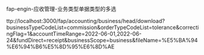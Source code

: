 fap-engin-应收管理-业务类型单据类型的多选

ttp://localhost:3000/fap/accounting/business/head/download?businessTypeCodeList=commission&orderTypeCodeList=tolerance&correctingFlag=1&accountTimeRange=2022-06-01,2022-06-24&fundDirect=receipt&businessScope=business&fileName=%E5%BA%94%E6%94%B6%E5%8D%95%E6%8D%AE
